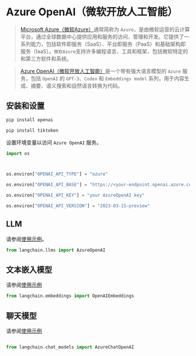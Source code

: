 # Azure OpenAI（微软开放人工智能）

> [Microsoft Azure（微软Azure）](https://en.wikipedia.org/wiki/Microsoft_Azure)通常简称为 `Azure`，是由微软运营的云计算平台，通过全球数据中心提供应用和服务的访问、管理和开发。它提供了一系列能力，包括软件即服务（SaaS）、平台即服务（PaaS）和基础架构即服务（IaaS）。`微软Azure`支持许多编程语言、工具和框架，包括微软特定的和第三方软件和系统。


> [Azure OpenAI（微软开放人工智能）](https://learn.microsoft.com/en-us/azure/cognitive-services/openai/)是一个带有强大语言模型的 `Azure` 服务，包括 `OpenAI` 的 `GPT-3`、`Codex` 和 `Embeddings model` 系列，用于内容生成、摘要、语义搜索和自然语言转换为代码。


## 安装和设置

```bash
pip install openai

pip install tiktoken

```



设置环境变量以访问 `Azure OpenAI` 服务。

```python
import os



os.environ["OPENAI_API_TYPE"] = "azure"

os.environ["OPENAI_API_BASE"] = "https://<your-endpoint.openai.azure.com/"

os.environ["OPENAI_API_KEY"] = "your AzureOpenAI key"

os.environ["OPENAI_API_VERSION"] = "2023-03-15-preview"

```


## LLM

请参阅[使用示例](../modules/models/llms/integrations/azure_openai_example.ipynb)。

```python
from langchain.llms import AzureOpenAI

```


## 文本嵌入模型

请参阅[使用示例](../modules/models/text_embedding/examples/azureopenai.ipynb)

```python
from langchain.embeddings import OpenAIEmbeddings

```


## 聊天模型

请参阅[使用示例](../modules/models/chat/integrations/azure_chat_openai.ipynb)

```python

from langchain.chat_models import AzureChatOpenAI

```

